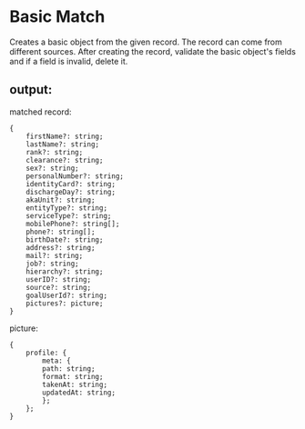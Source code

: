 # Basic Match

Creates a basic object from the given record. The record can come from different sources.
After creating the record, validate the basic object's fields and if a field is invalid, delete it.

## output:

matched record:

```
{
    firstName?: string;
    lastName?: string;
    rank?: string;
    clearance?: string;
    sex?: string;
    personalNumber?: string;
    identityCard?: string;
    dischargeDay?: string;
    akaUnit?: string;
    entityType?: string;
    serviceType?: string;
    mobilePhone?: string[];
    phone?: string[];
    birthDate?: string;
    address?: string;
    mail?: string;
    job?: string;
    hierarchy?: string;
    userID?: string;
    source?: string;
    goalUserId?: string;
    pictures?: picture;
}
```

picture:

```
{
    profile: {
        meta: {
        path: string;
        format: string;
        takenAt: string;
        updatedAt: string;
        };
    };
}
```
